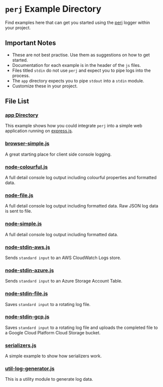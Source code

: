 # `perj` Example Directory

Find examples here that can get you started using the [perj](https://github.com/grantcarthew/node-perj) logger within your project.

## Important Notes

* These are not best practise. Use them as suggestions on how to get started.
* Documentation for each example is in the header of the `js` files.
* Files titled `stdin` do not use `perj` and expect you to pipe logs into the process.
* The `app` directory expects you to pipe `stdout` into a `stdin` module.
* Customize these in your project.


## File List

### [app Directory](/examples/app/README.md)

This example shows how you could integrate `perj` into a simple web application running on [express.js](https://expressjs.com/).

### [browser-simple.js](/examples/browser-console-full.js)

A great starting place for client side console logging.

### [node-colourful.js](/examples/node-colourful.js)

A full detail console log output including colourful properties and formatted data.

### [node-file.js](/examples/node-file.js)

A full detail console log output including formatted data. Raw JSON log data is sent to file.

### [node-simple.js](/examples/node-simple.js)

A full detail console log output including formatted data.

### [node-stdin-aws.js](/examples/node-stdin-aws.js)

Sends `standard input` to an AWS CloudWatch Logs store.

### [node-stdin-azure.js](/examples/node-stdin-azure.js)

Sends `standard input` to an Azure Storage Account Table.

### [node-stdin-file.js](/examples/node-stdin-file.js)

Saves `standard input` to a rotating log file.

### [node-stdin-gcp.js](/examples/node-stdin-gcp.js)

Saves `standard input` to a rotating log file and uploads the completed file to a Google Cloud Platform Cloud Storage bucket.

### [serializers.js](/examples/serializers.js)

A simple example to show how serializers work.

### [util-log-generator.js](/examples/util-log-generator.js)

This is a utility module to generate log data.



